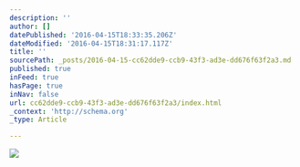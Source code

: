```yaml
---
description: ''
author: []
datePublished: '2016-04-15T18:33:35.206Z'
dateModified: '2016-04-15T18:31:17.117Z'
title: ''
sourcePath: _posts/2016-04-15-cc62dde9-ccb9-43f3-ad3e-dd676f63f2a3.md
published: true
inFeed: true
hasPage: true
inNav: false
url: cc62dde9-ccb9-43f3-ad3e-dd676f63f2a3/index.html
_context: 'http://schema.org'
_type: Article

---
```

![](https://the-grid-user-content.s3-us-west-2.amazonaws.com/b7274f88-f15d-462d-87e7-b4f8f60b5736.png)